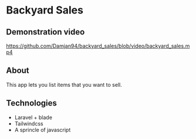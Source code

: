 
# Backyard Sales

## Demonstration video

https://github.com/Damjan94/backyard_sales/blob/video/backyard_sales.mp4

## About

This app lets you list items that you want to sell.


## Technologies

- Laravel + blade
- Tailwindcss
- A sprincle of javascript
